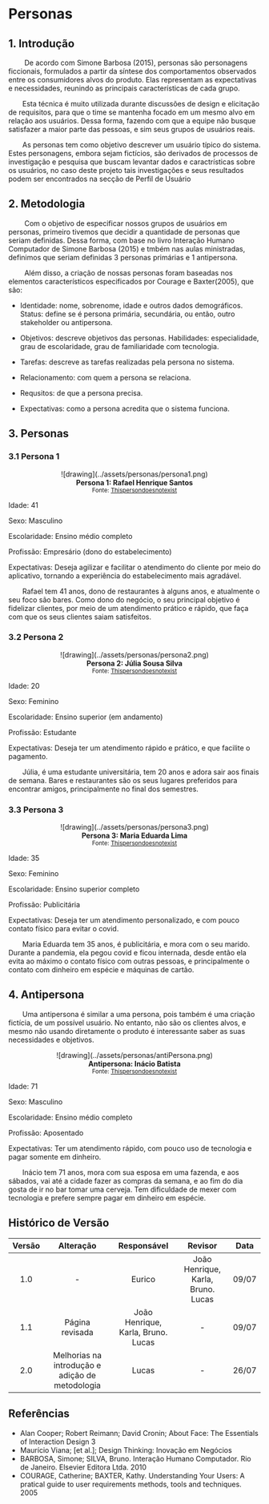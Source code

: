 # Personas

## 1. Introdução
</p>&emsp;&emsp; De acordo com Simone Barbosa (2015), personas são personagens ficcionais, formulados a partir da síntese dos comportamentos observados entre os consumidores alvos do produto. Elas representam as expectativas e necessidades, reunindo as principais características de cada grupo.</p>

&emsp;&emsp;Esta técnica é muito utilizada durante discussões de design e elicitação de requisitos, para que o time se mantenha focado em um mesmo alvo em relação aos usuários. Dessa forma, fazendo com que a equipe não busque satisfazer a maior parte das pessoas, e sim seus grupos de usuários reais.

&emsp;&emsp;As personas tem como objetivo descrever um usuário típico do sistema. Estes personagens, embora sejam fictícios, são derivados de processos de investigação e pesquisa que buscam levantar dados e caractrísticas sobre os usuários, no caso deste projeto tais investigações e seus resultados podem ser encontrados na secção de Perfil de Usuário

## 2. Metodologia
&emsp;&emsp; Com o objetivo de especificar nossos grupos de usuários em personas, primeiro tivemos que decidir a quantidade de personas que seriam definidas. Dessa forma, com base no livro Interação Humano Computador de Simone Barbosa (2015) e tmbém nas aulas ministradas, definimos que seriam definidas 3 personas primárias e 1 antipersona.

&emsp;&emsp; Além disso, a criação de nossas personas foram baseadas nos elementos característicos especificados por Courage e Baxter(2005), que são:

- Identidade: nome, sobrenome, idade e outros dados demográficos.
Status: define se é persona primária, secundária, ou então, outro stakeholder ou antipersona.

- Objetivos: descreve objetivos das personas.
Habilidades: especialidade, grau de escolaridade, grau de familiaridade com tecnologia.

- Tarefas: descreve as tarefas realizadas pela persona no sistema.

- Relacionamento: com quem a persona se relaciona.

- Requsitos: de que a persona precisa.

- Expectativas: como a persona acredita que o sistema funciona.

## 3. Personas
### 3.1 Persona 1
<center>
 ![drawing](../assets/personas/persona1.png)
</center>

<figcaption align='center'>
    <b>Persona 1: Rafael Henrique Santos</b>
    <br><small>Fonte: <a href='https://thispersondoesnotexist.com/'>Thispersondoesnotexist</a> </small>
</figcaption>

 <p>Idade: 41</p>
 <p>Sexo: Masculino</p>
 <p>Escolaridade: Ensino médio completo</p>
 <p>Profissão: Empresário (dono do estabelecimento)</p>
 <p>Expectativas: Deseja agilizar e facilitar o atendimento do cliente por meio do aplicativo, tornando a experiência do estabelecimento mais agradável.</p>
 <p>&emsp;&emsp;Rafael tem 41 anos, dono de restaurantes à alguns anos, e atualmente o seu foco são bares. Como dono do negócio, o seu principal objetivo é fidelizar clientes, por meio de um atendimento prático e rápido, que faça com que os seus clientes saiam satisfeitos.</p>

### 3.2 Persona 2
<center>
 ![drawing](../assets/personas/persona2.png)
</center>

<figcaption align='center'>
    <b>Persona 2: Júlia Sousa Silva</b>
    <br><small>Fonte: <a href='https://thispersondoesnotexist.com/'>Thispersondoesnotexist</a> </small>
</figcaption>


 <p>Idade: 20</p>
 <p>Sexo: Feminino</p>
 <p>Escolaridade: Ensino superior (em andamento)</p>
 <p>Profissão: Estudante</p>
 <p>Expectativas: Deseja ter um atendimento rápido e prático, e que facilite o pagamento.</p>
 <p>&emsp;&emsp;Júlia, é uma estudante universitária, tem 20 anos e adora sair aos finais de semana. Bares e restaurantes são os seus lugares preferidos para encontrar amigos, principalmente no final dos semestres.</p>

### 3.3 Persona 3
<center>
 ![drawing](../assets/personas/persona3.png)
</center>
 <figcaption align='center'>
    <b>Persona 3: Maria Eduarda Lima</b>
    <br><small>Fonte: <a href='https://thispersondoesnotexist.com/'>Thispersondoesnotexist</a> </small>
</figcaption>


 <p>Idade: 35</p>
 <p>Sexo: Feminino</p>
 <p>Escolaridade: Ensino superior completo</p>
 <p>Profissão: Publicitária</p>
 <p>Expectativas: Deseja ter um atendimento personalizado, e com pouco contato físico para evitar o covid.</p>
 <p>&emsp;&emsp;Maria Eduarda tem 35 anos, é publicitária, e mora com o seu marido. Durante a pandemia, ela pegou covid e ficou internada, desde então ela evita ao máximo o contato físico com outras pessoas, e principalmente o contato com dinheiro em espécie e máquinas de cartão.</p>

## 4. Antipersona

 <p>&emsp;&emsp;Uma antipersona é similar a uma persona, pois também é uma criação fictícia, de um possível usuário. No entanto, não são os clientes alvos, e mesmo não usando diretamente o produto é interessante saber as suas necessidades e objetivos.</p>

 <center>
 ![drawing](../assets/personas/antiPersona.png)
 </center>

 <figcaption align='center'>
    <b>Antipersona: Inácio Batista</b>
    <br><small>Fonte: <a href='https://thispersondoesnotexist.com/'>Thispersondoesnotexist</a> </small>
</figcaption>


 <p>Idade: 71</p>
 <p>Sexo: Masculino</p>
 <p>Escolaridade: Ensino médio completo</p>
 <p>Profissão: Aposentado</p>
 <p>Expectativas: Ter um atendimento rápido, com pouco uso de tecnologia e pagar somente em dinheiro.</p>
 <p>&emsp;&emsp;Inácio tem 71 anos, mora com sua esposa em uma fazenda, e aos sábados, vai até a cidade fazer as compras da semana, e ao fim do dia gosta de ir no bar tomar uma cerveja. Tem dificuldade de mexer com tecnologia e prefere sempre pagar em dinheiro em espécie.</p>


## Histórico de Versão

| Versão |                Alteração               | Responsável |         Revisor        |  Data |
|:------:|:--------------------------------------:|:-----------:|:----------------------:|:-----:|
|   1.0  |                    -                   |    Eurico  | João Henrique, Karla, Bruno. Lucas | 09/07 |
|   1.1  |  Página revisada                   |    João Henrique, Karla, Bruno. Lucas  | - | 09/07 |
|   2.0  |  Melhorias na introdução e adição de metodologia                  |    Lucas  | - | 26/07 |

## Referências
- Alan Cooper; Robert Reimann; David Cronin; About Face: The Essentials of Interaction Design 3
- Maurício Viana; [et al.]; Design Thinking: Inovação em Negócios
- BARBOSA, Simone; SILVA, Bruno. Interação Humano Computador. Rio de Janeiro. Elsevier Editora Ltda. 2010
- COURAGE, Catherine; BAXTER, Kathy. Understanding Your Users: A pratical guide to user requirements methods, tools and techniques. 2005